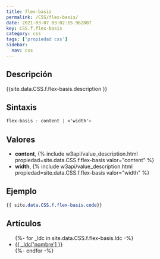 ```yaml
---
title: flex-basis
permalink: /CSS/flex-basis/
date: 2021-03-07 03:02:15.962807
key: CSS.f.flex-basis
category: css
tags: ['propiedad css']
sidebar: 
  nav: css
---
```


## Descripción
{{site.data.CSS.f.flex-basis.description }}

## Sintaxis
~~~css
flex-basis : content | <'width'>
~~~

## Valores
* **content**,  {% include w3api/value_description.html propiedad=site.data.CSS.f.flex-basis valor="content" %}
* **width**,  {% include w3api/value_description.html propiedad=site.data.CSS.f.flex-basis valor="width" %}

## Ejemplo
~~~css
{{ site.data.CSS.f.flex-basis.code}}
~~~

## Artículos
<ul>
{%- for _ldc in site.data.CSS.f.flex-basis.ldc -%}
   <li>
       <a href="{{_ldc['url'] }}">{{ _ldc['nombre'] }}</a>
   </li>
{%- endfor -%}
</ul>
